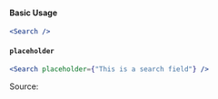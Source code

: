 #### Basic Usage

```jsx
<Search />
```

#### `placeholder`

```jsx
<Search placeholder={"This is a search field"} />
```

Source:

```js { "file": "./Search.js" }
```
